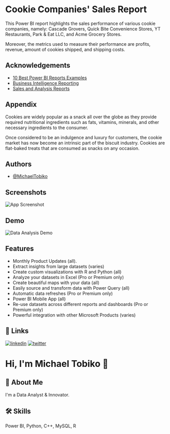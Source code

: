 
# Cookie Companies' Sales Report

This Power BI report highlights the sales performance of various cookie companies, namely: Cascade Grovers, Quick Bite Convenience Stores, YT Restaurants, Park & Eat LLC, and Acme Grocery Stores.

Moreover, the metrics used to measure their performance are profits, revenue, amount of cookies shipped, and shipping costs.



## Acknowledgements

 - [10 Best Power BI Reports Examples](https://hevodata.com/learn/10-best-power-bi-reports-examples/)
 - [Business Intelligence Reporting](https://www.qlik.com/us/business-intelligence/business-intelligence-reporting)
 - [Sales and Analysis Reports](https://www.clariontech.com/blog/what-are-the-different-types-of-report-in-power-bi)


## Appendix

Cookies are widely popular as a snack all over the globe as they provide required nutritional ingredients such as fats, vitamins, minerals, and other necessary ingredients to the consumer.

Once considered to be an indulgence and luxury for customers, the cookie market has now become an intrinsic part of the biscuit industry. Cookies are flat-baked treats that are consumed as snacks on any occasion.
## Authors

- [@MichaelTobiko](https://github.com/miketobz)


## Screenshots

![App Screenshot](https://via.placeholder.com/468x300?text=App+Screenshot+Here)


## Demo

![Data Analysis Demo](https://i.pinimg.com/originals/fc/71/63/fc71635c7f1b09ed30413f59bb749582.gif)


## Features

- Monthly Product Updates (all).
- Extract insights from large datasets (varies)
- Create custom visualizations with R and Python (all)
- Analyze your datasets in Excel (Pro or Premium only)
- Create beautiful maps with your data (all)
- Easily source and transform data with Power Query (all)
- Automatic data refreshes (Pro or Premium only)
- Power BI Mobile App (all)
- Re-use datasets across different reports and dashboards (Pro or Premium only)
- Powerful integration with other Microsoft Products (varies)


## 🔗 Links
[![linkedin](https://img.shields.io/badge/linkedin-0A66C2?style=for-the-badge&logo=linkedin&logoColor=white)](https://www.linkedin.com/in/michael-tobiko-1563a693)
[![twitter](https://img.shields.io/badge/twitter-1DA1F2?style=for-the-badge&logo=twitter&logoColor=white)](https://twitter.com/MichaelTobiko)

# Hi, I'm Michael Tobiko 👋


## 🚀 About Me
I'm a Data Analyst & Innovator.


## 🛠 Skills
Power BI, Python, C++, MySQL, R

